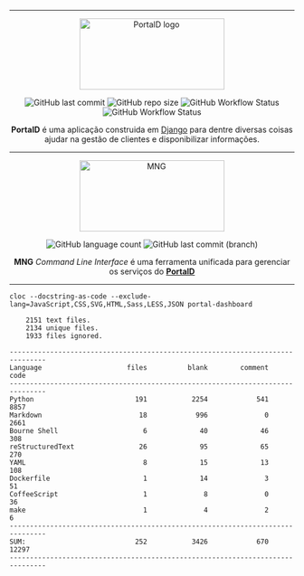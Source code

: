 
---
<p align="center"><a href="#" target="_blank" rel="noopener noreferrer">
  <img width="256px" height="126px" src="https://i.pinimg.com/originals/4c/db/81/4cdb813cbbf96b7cffdc04a63f113681.png" alt="PortalD logo"></a>
</p>

<p align="center">
  <img alt="GitHub last commit" src="https://img.shields.io/github/last-commit/dbafurushima/portal-dashboard?style=flat-square">
  <img alt="GitHub repo size" src="https://img.shields.io/github/repo-size/dbafurushima/portal-dashboard?style=flat-square">
  <img alt="GitHub Workflow Status" src="https://img.shields.io/github/workflow/status/dbafurushima/portal-dashboard/Docker%20Image%20CI?label=build%20docker&style=flat-square"><br>
  <img alt="GitHub Workflow Status" src="https://img.shields.io/github/workflow/status/dbafurushima/portal-dashboard/Django%20CI?label=build%20django&style=flat-square">
</p>

<p align="center">
  <b>PortalD</b> é uma aplicação construida em <u>Django</u> para dentre diversas coisas ajudar na gestão de clientes e disponibilizar informações.
</p>

---

<p align="center"><a href="#" target="_blank" rel="noopener noreferrer">
  <img width="256px" height="126px" src="https://i.pinimg.com/originals/b2/0d/1e/b20d1e60b306063cdcb6106709f786cd.png" alt="MNG"></a>
</p>

<p align="center">
  <img alt="GitHub language count" src="https://img.shields.io/github/languages/count/dbafurushima/portal-dashboard?style=flat-square">
  <img alt="GitHub last commit (branch)" src="https://img.shields.io/github/last-commit/dbafurushima/portal-dashboard/dev?style=flat-square">
</p>

<p align="center">
  <b>MNG</b> <i>Command Line Interface</i> é uma ferramenta unificada para gerenciar os serviços do <b><u>PortalD</u></b>
</p>

---

```
cloc --docstring-as-code --exclude-lang=JavaScript,CSS,SVG,HTML,Sass,LESS,JSON portal-dashboard

    2151 text files.
    2134 unique files.
    1933 files ignored.

-------------------------------------------------------------------------------
Language                     files          blank        comment           code
-------------------------------------------------------------------------------
Python                         191           2254            541           8857
Markdown                        18            996              0           2661
Bourne Shell                     6             40             46            308
reStructuredText                26             95             65            270
YAML                             8             15             13            108
Dockerfile                       1             14              3             51
CoffeeScript                     1              8              0             36
make                             1              4              2              6
-------------------------------------------------------------------------------
SUM:                           252           3426            670          12297
-------------------------------------------------------------------------------
```